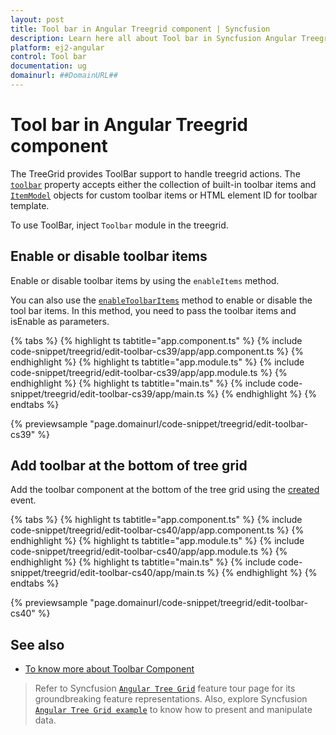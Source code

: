 ```yaml
---
layout: post
title: Tool bar in Angular Treegrid component | Syncfusion
description: Learn here all about Tool bar in Syncfusion Angular Treegrid component of Syncfusion Essential JS 2 and more.
platform: ej2-angular
control: Tool bar 
documentation: ug
domainurl: ##DomainURL##
---
```


# Tool bar in Angular Treegrid component

The TreeGrid provides ToolBar support to handle treegrid actions. The [`toolbar`](https://ej2.syncfusion.com/angular/documentation/api/treegrid/#toolbar) property accepts either the collection of built-in toolbar items and [`ItemModel`](https://ej2.syncfusion.com/angular/documentation/api/toolbar/itemModel/) objects for custom toolbar items or HTML element ID for toolbar template.

To use ToolBar, inject `Toolbar` module in the treegrid.

## Enable or disable toolbar items

Enable or disable toolbar items by using the `enableItems` method.

You can also use the [`enableToolbarItems`](https://ej2.syncfusion.com/angular/documentation/api/treegrid/#enabletoolbaritems) method to enable or disable the tool bar items. In this method, you need to pass the toolbar items and isEnable as parameters.

{% tabs %}
{% highlight ts tabtitle="app.component.ts" %}
{% include code-snippet/treegrid/edit-toolbar-cs39/app/app.component.ts %}
{% endhighlight %}
{% highlight ts tabtitle="app.module.ts" %}
{% include code-snippet/treegrid/edit-toolbar-cs39/app/app.module.ts %}
{% endhighlight %}
{% highlight ts tabtitle="main.ts" %}
{% include code-snippet/treegrid/edit-toolbar-cs39/app/main.ts %}
{% endhighlight %}
{% endtabs %}
  
{% previewsample "page.domainurl/code-snippet/treegrid/edit-toolbar-cs39" %}

## Add toolbar at the bottom of tree grid

Add the toolbar component at the bottom of the tree grid using the [created](https://ej2.syncfusion.com/angular/documentation/api/treegrid/#created) event.

{% tabs %}
{% highlight ts tabtitle="app.component.ts" %}
{% include code-snippet/treegrid/edit-toolbar-cs40/app/app.component.ts %}
{% endhighlight %}
{% highlight ts tabtitle="app.module.ts" %}
{% include code-snippet/treegrid/edit-toolbar-cs40/app/app.module.ts %}
{% endhighlight %}
{% highlight ts tabtitle="main.ts" %}
{% include code-snippet/treegrid/edit-toolbar-cs40/app/main.ts %}
{% endhighlight %}
{% endtabs %}
  
{% previewsample "page.domainurl/code-snippet/treegrid/edit-toolbar-cs40" %}

## See also

* [To know more about Toolbar Component](../../toolbar/getting-started)

> Refer to Syncfusion [`Angular Tree Grid`](https://www.syncfusion.com/angular-ui-components/angular-tree-grid) feature tour page for its groundbreaking feature representations. Also, explore Syncfusion [`Angular Tree Grid example`](https://ej2.syncfusion.com/angular/demos/#/material/treegrid/treegrid-overview) to know how to present and manipulate data.
